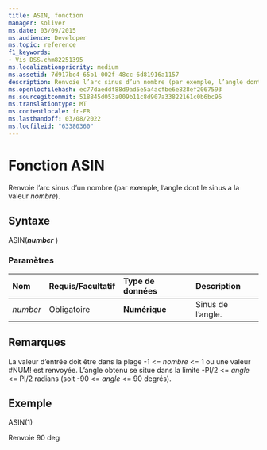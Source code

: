 ```yaml
---
title: ASIN, fonction
manager: soliver
ms.date: 03/09/2015
ms.audience: Developer
ms.topic: reference
f1_keywords:
- Vis_DSS.chm82251395
ms.localizationpriority: medium
ms.assetid: 7d917be4-65b1-002f-48cc-6d81916a1157
description: Renvoie l’arc sinus d’un nombre (par exemple, l’angle dont le sinus a la valeur nombre).
ms.openlocfilehash: ec77daeddf88d9ad5e5a4acfbe6e828ef2067593
ms.sourcegitcommit: 518845d053a009b11c8d907a33822161c0b6bc96
ms.translationtype: MT
ms.contentlocale: fr-FR
ms.lasthandoff: 03/08/2022
ms.locfileid: "63380360"
---
```

# <a name="asin-function"></a>Fonction ASIN

Renvoie l’arc sinus d’un nombre (par exemple, l’angle dont le sinus a la valeur *nombre*).
  
## <a name="syntax"></a>Syntaxe

ASIN(***number*** )
  
### <a name="parameters"></a>Paramètres

|**Nom**|**Requis/Facultatif**|**Type de données**|**Description**|
|:-----|:-----|:-----|:-----|
| *number* <br/> |Obligatoire  <br/> |**Numérique** <br/> |Sinus de l’angle. |

## <a name="remarks"></a>Remarques

La valeur d’entrée doit être dans la plage -1 <=  *nombre*  <= 1 ou une valeur #NUM! est renvoyée. L’angle obtenu se situe dans la limite -PI/2 <= *angle* <= PI/2 radians (soit -90 <= *angle* <= 90 degrés).
  
## <a name="example"></a>Exemple

ASIN(1)
  
Renvoie 90 deg
  